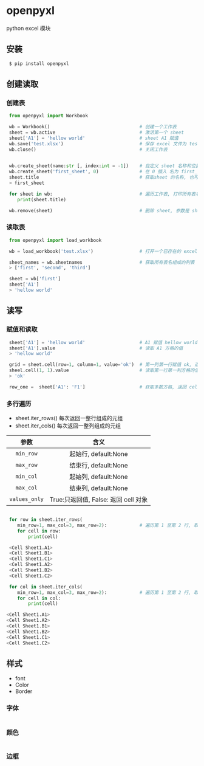 # openpyxl

python excel 模块

## 安装

```bash
 $ pip install openpyxl
```

## 创建读取

### 创建表

```python
 from openpyxl import Workbook

 wb = Workbook()                                 # 创建一个工作表
 sheet = wb.active                               # 激活第一个 sheet
 sheet['A1'] = 'hellow world'                    # sheet A1 赋值
 wb.save('test.xlsx')                            # 保存 excel 文件为 test.xlsx
 wb.close()                                      # 关闭工作表

 
 wb.create_sheet(name:str [, index:int = -1])    # 自定义 sheet 名称和位置 
 wb.create_sheet('first_sheet', 0)               # 在 0 插入 名为 first_sheet 的表
 sheet.title                                     # 获取sheet 的名称, 也可以重新赋值
 > first_sheet

 for sheet in wb:                                # 遍历工作表, 打印所有表名称
    print(sheet.title)

 wb.remove(sheet)                                # 删除 sheet, 参数是 sheet 对象
```

### 读取表

```python
 from openpyxl import load_workbook

 wb = load_workbook('test.xlsx')                 # 打开一个已存在的 excel 文件

 sheet_names = wb.sheetnames                     # 获取所有表名组成的列表
 > ['first', 'second', 'third']

 sheet = wb['first']                          
 sheet['A1']
 > 'hellow world'
```

## 读写

### 赋值和读取

```python
 sheet['A1'] = 'hellow world'                    # A1 赋值 hellow world
 sheet['A1'].value                               # 读取 A1 方格的值
 > 'hellow world' 

 grid = sheet.cell(row=1, column=1, value='ok')  # 第一列第一行赋值 ok, 返回一个 cell 对象
 sheel.cell(1, 1).value                          # 读取第一行第一列方格的值
 > 'ok'

 row_one =  sheet['A1': 'F1']                    # 获取多数方格, 返回 cell 对象的元组

```

### 多行遍历

- sheet.iter_rows() 每次返回一整行组成的元组
- sheet.iter_cols() 每次返回一整列组成的元组

|参数|含义|
|:-:|:-:|
|`min_row`    |起始行, default:None|
|`max_row`    |结束行, default:None|
|`min_col`    |起始列, default:None|
|`max_col`    |结束列, default:None|
|`values_only`|True:只返回值, False: 返回 cell 对象|

```python

 for row in sheet.iter_rows(                     
    min_row=1, max_col=3, max_row=2):            # 遍历第 1 至第 2 行, 取 3 列 
    for cell in row:
        print(cell)

 <Cell Sheet1.A1>
 <Cell Sheet1.B1>
 <Cell Sheet1.C1>
 <Cell Sheet1.A2>
 <Cell Sheet1.B2>
 <Cell Sheet1.C2>

 for col in sheet.iter_cols(
    min_row=1, max_col=3, max_row=2):            # 遍历第 1 至第 2 行, 取 3 列 
    for cell in col:
        print(cell)

<Cell Sheet1.A1>
<Cell Sheet1.A2>
<Cell Sheet1.B1>
<Cell Sheet1.B2>
<Cell Sheet1.C1>
<Cell Sheet1.C2>
```

## 样式

- font
- Color
- Border

### 字体

```python

```

### 颜色

```python

```

### 边框

```python

```

